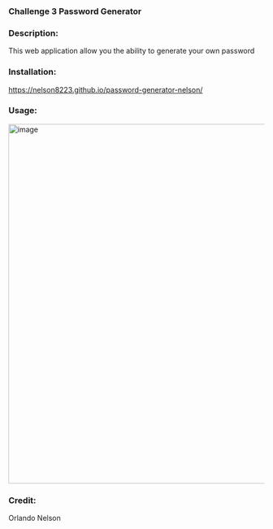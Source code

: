 ### Challenge 3 Password Generator 


### Description:
This web application allow you the ability to generate your own password

### Installation:
https://nelson8223.github.io/password-generator-nelson/

### Usage:
<img width="708" alt="image" src="https://user-images.githubusercontent.com/113787078/210160779-f4d804fd-1b4e-4358-8c4d-2294eb1ee7ee.png">



### Credit:

Orlando Nelson 
